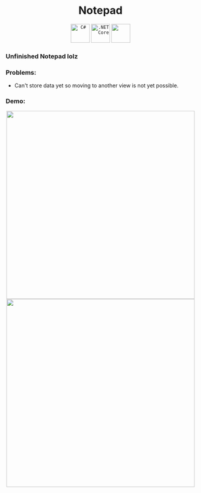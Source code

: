 <div align="center">

# Notepad
  
</div>

<div align="center">
	<code><img width="50" src="https://user-images.githubusercontent.com/25181517/121405384-444d7300-c95d-11eb-959f-913020d3bf90.png" alt="C#" title="C#"/></code>
	<code><img width="50" src="https://user-images.githubusercontent.com/25181517/121405754-b4f48f80-c95d-11eb-8893-fc325bde617f.png" alt=".NET Core" title=".NET Core"/></code>
  <code><img width=50 src=https://github.com/user-attachments/assets/c3760a22-1c75-440c-bf23-8eff5c7c1fa1 /></code>
  
</div>


### Unfinished Notepad lolz



### Problems:

* Can't store data yet so moving to another view is not yet possible.

### Demo:

<div align="center">

<code><img width="500" src="https://github.com/user-attachments/assets/37aa15cb-72df-4101-9660-1e882294822a" /></code>
<code><img width="500" src="https://github.com/user-attachments/assets/2435046a-a59c-4c40-98d3-59ee9c006e3d" /></code>

</div>
